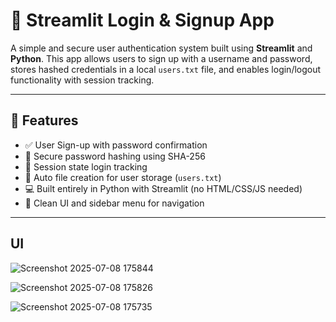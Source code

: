 # 🔐 Streamlit Login & Signup App

A simple and secure user authentication system built using **Streamlit** and **Python**. This app allows users to sign up with a username and password, stores hashed credentials in a local `users.txt` file, and enables login/logout functionality with session tracking.

---

## 🚀 Features

- ✅ User Sign-up with password confirmation
- 🔐 Secure password hashing using SHA-256
- 🧠 Session state login tracking
- 📂 Auto file creation for user storage (`users.txt`)
- 💻 Built entirely in Python with Streamlit (no HTML/CSS/JS needed)
- 🎯 Clean UI and sidebar menu for navigation

---

## UI


![Screenshot 2025-07-08 175844](https://github.com/user-attachments/assets/0892ce10-e72f-416b-aae6-c7dae480092d)

![Screenshot 2025-07-08 175826](https://github.com/user-attachments/assets/fd6c5274-d73a-4d05-b439-90827998ab33)

![Screenshot 2025-07-08 175735](https://github.com/user-attachments/assets/78bcbc90-034e-46c6-bda4-76a59ce98e85)
